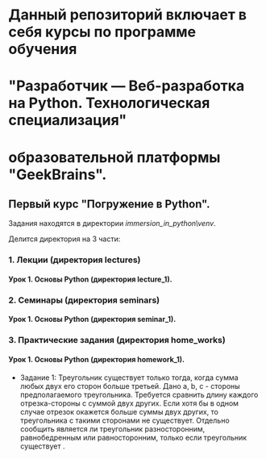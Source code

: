 # Данный репозиторий включает в себя курсы по программе обучения 
# "Разработчик — Веб-разработка на Python. Технологическая специализация" 
# образовательной платформы "GeekBrains".

## Первый курс "Погружение в Python".

Задания находятся в директории *immersion_in_python\venv*.

Делится директория на 3 части:

### 1. Лекции (директория lectures)

#### Урок 1. Основы Python (директория lecture_1).

### 2. Семинары (директория seminars)

#### Урок 1. Основы Python (директория seminar_1).

### 3. Практические задания (директория home_works)

#### Урок 1. Основы Python (директория homework_1).
    
* Задание 1:
Треугольник существует только тогда, когда сумма любых двух его сторон 
больше третьей. Дано a, b, c - стороны предполагаемого треугольника. 
Требуется сравнить длину каждого отрезка-стороны с суммой двух других. 
Если хотя бы в одном случае отрезок окажется больше суммы двух других, 
то треугольника с такими сторонами не существует. 
Отдельно сообщить является ли треугольник разносторонним, 
равнобедренным или равносторонним, только если треугольник существует .